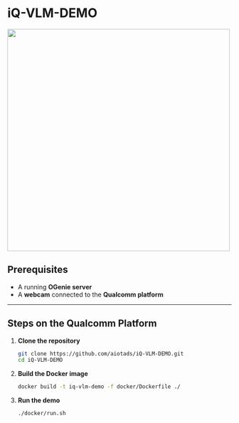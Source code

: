 # iQ-VLM-DEMO

<img src="docs/vlm.gif" width="500"/>

## Prerequisites

* A running **OGenie server**
* A **webcam** connected to the **Qualcomm platform**

---

## Steps on the Qualcomm Platform

1. **Clone the repository**

   ```bash
   git clone https://github.com/aiotads/iQ-VLM-DEMO.git
   cd iQ-VLM-DEMO
   ```

2. **Build the Docker image**

   ```bash
   docker build -t iq-vlm-demo -f docker/Dockerfile ./
   ```

3. **Run the demo**

   ```bash
   ./docker/run.sh
   ```